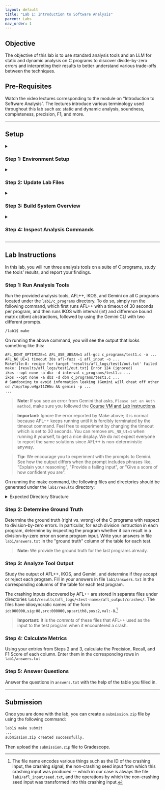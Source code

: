 ```yaml
---
layout: default
title: "Lab 1: Introduction to Software Analysis"
parent: Labs
nav_order: 1
---
```


## Objective

The objective of this lab is to use standard analysis tools and an LLM for static and
dynamic analysis on C programs to discover divide-by-zero errors and interpreting
their results to better understand various trade-offs between the techniques.

## Pre-Requisites

Watch the video lectures corresponding to the module on “Introduction to Software Analysis”.
The lectures introduce various terminology used throughout this lab such as:
static and dynamic analysis, soundness, completeness, precision, F1, and more.

---

## Setup

<details>
<summary><h3>Step 1: Environment Setup</h3></summary>

Set up the course development environment by following the instructions outlined
in [Course VM and Lab Instructions][course-vm].
The skeleton code for Lab 1 is located under `/lab1`.
We will refer to this top-level directory for Lab 1 simply as `lab1`
when describing file locations for the lab.

</details>

<details>
<summary><h3>Step 2: Update Lab Files</h3></summary>

Run the following command on your *local* machine under cis547vm folder to obtain
the latest changes to the lab:

```sh
./cis547vm$ git pull
```

</details>

<details>
<summary><h3>Step 3: Build System Overview</h3></summary>

Throughout the labs, we will use `CMake`, a modern tool for
managing the build process.
If you're unfamiliar with `CMake` we recommend reading the
[CMake tutorial][cmake-tutorial]
(especially pay attention to Step 1 and Step 2 in the tutorial).
Running `cmake` produces a `Makefile` that you might be more familiar with.
If you are not familiar with `Make`, read either the
[Makefile tutorial][makefile-tutorial]
or [Learn Make in Y minutes][learn-make-in-y-minutes] first,
and then peruse file `lab1/Makefile`.
Ensure that you are comfortable with using `Makefile` in this lab.

</details>

<details>
<summary><h3>Step 4: Inspect Analysis Commands</h3></summary>

Inspect the Makefile to see the commands used to run AFL++, IKOS and Gemini.

```sh
# Compile the program with AFL++
AFL_DONT_OPTIMIZE=1 AFL_USE_UBSAN=1 afl-clang-fast -fsanitize=integer-divide-by-zero c_programs/test1.c -o test1
# Run AFL++ for 30s on test1
AFL_NO_UI=1 timeout 30s afl-fuzz -i afl_input -o afl_output -m none test1
# Run IKOS on test1.c with interval and DBM abstraction respectively
ikos --opt none -a dbz -d interval c_programs/test1.c
ikos --opt none -a dbz -d dbm c_programs/test1.c
# Run Gemini on test1.c, asking it to be more conservative
gemini -p "analyze @test1.c and report any divide-by-zero errors (YES or NO). Prefer false positives over false negatives."
```

</details>

---

## Lab Instructions

In this lab, you will run three analysis tools on a suite of C programs,
study the tools’ results, and report your findings.

### Step 1: Run Analysis Tools

Run the provided analysis tools, AFL++, IKOS, and Gemini on all C programs
located under the `lab1/c_programs` directory.
To do so, simply run the following command,
which first runs AFL++ with a timeout of 30 seconds per program,
and then runs IKOS with interval (int)
and difference bound matrix (dbm) abstractions,
followed by using the Gemini CLI with two different prompts.

```sh
/lab1$ make
```

On running the above command, you will see the output that looks
something like this:

```txt
AFL_DONT_OPTIMIZE=1 AFL_USE_UBSAN=1 afl-gcc c_programs/test1.c -o ...
AFL_NO_UI=1 timeout 30s afl-fuzz -i afl_input -o ...
Makefile:8: recipe for target 'results/afl_logs/test1/out.txt' failed
make: [results/afl_logs/test1/out.txt] Error 124 (ignored)
ikos --opt none -a dbz -d interval c_programs/test1.c ...
ikos --opt none -a dbz -d dbm c_programs/test1.c ...
# Sandboxing to avoid information leaking (Gemini will cheat off other tools)
cd /tmp/tmp.wHgzI1ZHNu && gemini -p ...
...
```

> **Note:** If you see an error from Gemini that asks, `Please set an Auth method`,
> make sure you followed the [Course VM and Lab Instructions][course-vm].

> **Important:** Ignore the error reported by Make above; it is normal because
> AFL++ keeps running until it is forcibly terminated by the timeout command.
> Feel free to experiment by changing the timeout which is set to 30 seconds.
> You can remove `AFL_NO_UI=1` when running it yourself, to get a nice display.
> We do not expect everyone to report the same solutions since AFL++ is non-deterministic anyway.

> **Tip:** We encourage you to experiment with the prompts to Gemini.
> See how the output differs when the prompt includes phrases like, "Explain your reasoning", "Provide a failing input", or "Give a score of how confident you are".

On running the make command, the following files and directories should be generated
under the `lab1/results` directory:

<details>
<summary>Expected Directory Structure</summary>

```txt
   ├── afl_logs/
   │   ├── test1/
   │   │   ├── out.txt
   │   │   ├── afl_output/
   │   │   └── test1
   │   ├── ... // similar for test2
   │   ...
   │
   ├── ikos_logs/
   │   ├── test1_dbm_out.txt
   │   ├── test1_int_out.txt
   │   ├── ... // similar for test2
   │   ...
   │
   └── gemini_logs/
       ├── test1_overapprox_out.txt
       ├── test1_underapprox_out.txt
       ├── ... // similar for test2
       ...
```

</details>

### Step 2: Determine Ground Truth

Determine the ground truth (right vs. wrong) of the C programs with respect to
division-by-zero errors.
In particular, for each division instruction in each program, determine by
inspecting the program whether it can result in a division-by-zero error on
some program input.
Write your answers in file `lab1/answers.txt` in the "ground truth" column
of the table for each test.

> **Note:** We provide the ground truth for the last programs already.

### Step 3: Analyze Tool Output

Study the output of AFL++, IKOS, and Gemini, and determine if they accept or reject each program.
Fill in your answers in file `lab1/answers.txt` in the corresponding columns of
the table for each test program.

The crashing inputs discovered by AFL++ are stored in separate files under
directories `lab1/results/afl_logs/<test-name>/afl_output/crashes/`.
The files have idiosyncratic names of the form
`id:000000,sig:08,src:000000,op:arith8,pos:2,val:-8`.[^1]

> **Important:** It is the *contents* of these files that AFL++ used as the input
> to the test program when it encountered a crash.

### Step 4: Calculate Metrics

Using your entries from Steps 2 and 3, calculate the
Precision, Recall, and F1 Score of each column.
Enter them in the corresponding rows in `lab1/answers.txt`

### Step 5: Answer Questions

Answer the questions in `answers.txt` with the help of the table you filled in.

---

## Submission

Once you are done with the lab, you can create a `submission.zip` file by using the following command:

```sh
lab1$ make submit
...
submission.zip created successfully.
```

Then upload the `submission.zip` file to Gradescope.

[^1]: The file name encodes various things such as the ID of the crashing input, the crashing signal, the non-crashing seed input from which this crashing input was produced -- which in our case is always the file `lab1/afl_input/seed.txt`, and the operations by which the non-crashing seed input was transformed into this crashing input.

[course-vm]: https://cis547.github.io/resources/course-vm
[cmake-tutorial]: https://cmake.org/cmake/help/latest/guide/tutorial/index.html
[makefile-tutorial]: https://www.gnu.org/software/make/manual/html_node/Simple-Makefile.html
[learn-make-in-y-minutes]: https://learnxinyminutes.com/docs/make/
